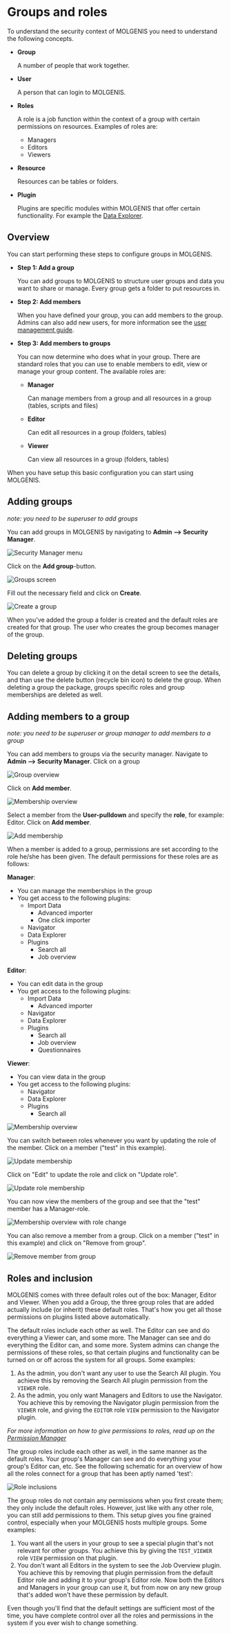 # Groups and roles
To understand the security context of MOLGENIS you need to understand the following concepts.

* **Group**
  
  A number of people that work together.

* **User**
  
  A person that can login to MOLGENIS.

* **Roles**
  
  A role is a job function within the context of a group with certain permissions on resources. Examples of roles are:
  * Managers
  * Editors
  * Viewers
 
* **Resource**
  
  Resources can be tables or folders.

* **Plugin**
  
  Plugins are specific modules within MOLGENIS that offer certain functionality. For example the [Data Explorer](guide-explore.md).

## Overview
You can start performing these steps to configure groups in MOLGENIS.

- **Step 1: Add a group**
  
  You can add groups to MOLGENIS to structure user groups and data you want to share or manage. Every group gets a folder to put resources in.
  
- **Step 2: Add members**
  
  When you have defined your group, you can add members to the group. Admins can also add new users, for more information see the [user management guide](guide-users.md).

- **Step 3: Add members to groups** 

  You can now determine who does what in your group. There are standard roles that you can use to enable members to edit, view or manage your group content.
  The available roles are:
  - **Manager**
    
    Can manage members from a group and all resources in a group (tables, scripts and files)
    
  - **Editor**
  
    Can edit all resources in a group (folders, tables)
    
  - **Viewer**
  
    Can view all resources in a group (folders, tables)

When you have setup this basic configuration you can start using MOLGENIS. 
      
## Adding groups
*note: you need to be superuser to add groups*

You can add groups in MOLGENIS by navigating to **Admin --> Security Manager**. 

![Security Manager menu](images/security/main_menu_security.png?raw=true, "Security Manager menu")

Click on the **Add group**-button. 

![Groups screen](images/security/group_overview_no_groups.png?raw=true, "Groups")

Fill out the necessary field and click on **Create**.

![Create a group](images/security/group_creation.png?raw=true, "Create a group")

When you've added the group a folder is created and the default roles are created for that group. The user who creates the group becomes manager of the group.

## Deleting groups

You can delete a group by clicking it on the detail screen to see the details, and than use the delete button (recycle bin icon) to delete the group.
When deleting a group the package, groups specific roles and group memberships are deleted as well.

## Adding members to a group
*note: you need to be superuser or group manager to add members to a group*

You can add members to groups via the security manager. Navigate to **Admin --> Security Manager**. Click on a group

![Group overview](images/security/group_overview.png?raw=true, "Group overview")

Click on **Add member**.

![Membership overview](images/security/membership_overview_only_admin.png?raw=true, "Membership overview")

Select a member from the **User-pulldown** and specify the **role**, for example: Editor. Click on **Add member**.

![Add membership](images/security/add_membership.png?raw=true, "Add membership")

When a member is added to a group, permissions are set according to the role he/she has been given.
The default permissions for these roles are as follows:

**Manager**:
* You can manage the memberships in the group
* You get access to the following plugins:
  * Import Data
    * Advanced importer
    * One click importer
  * Navigator
  * Data Explorer
  * Plugins
    * Search all
    * Job overview
    
**Editor**:
* You can edit data in the group
* You get access to the following plugins:
  * Import Data
    * Advanced importer
  * Navigator
  * Data Explorer
  * Plugins
    * Search all
    * Job overview
    * Questionnaires
    
**Viewer**:
* You can view data in the group
* You get access to the following plugins:
  * Navigator
  * Data Explorer
  * Plugins
    * Search all

![Membership overview](images/security/membership_overview.png?raw=true, "Membership overview")

You can switch between roles whenever you want by updating the role of the member. Click on a member ("test" in this example).

![Update membership](images/security/update_membership.png?raw=true, "Update membershio")

Click on "Edit" to update the role and click on "Update role".

![Update role membership](images/security/update_membershiprole.png?raw=true, "Update rolemembershio")

You can now view the members of the group and see that the "test" member has a Manager-role.

![Membership overview with role change](images/security/membership_overview_with_rolechange.png?raw=true, "Membership overview with role change")

You can also remove a member from a group. Click on a member ("test" in this example) and click on "Remove from group".

![Remove member from group](images/security/remove_member_from_group.png?raw=true, "Remove member from group")

## Roles and inclusion
MOLGENIS comes with three default roles out of the box: Manager, Editor and Viewer. When you add a Group, the three group roles
that are added actually include (or inherit) these default roles. That's how you get all those permissions on plugins
listed above automatically. 

The default roles include each other as well. The Editor can see and do everything a Viewer can, and some more. The Manager 
can see and do everything the Editor can, and some more. System admins can change the permissions of these roles, so that 
certain plugins and functionality can be turned on or off across the system for all groups. Some examples:
1. As the admin, you don't want any user to use the Search All plugin. You achieve this by removing the Search All plugin permission
from the `VIEWER` role. 
2. As the admin, you only want Managers and Editors to use the Navigator. You achieve this by removing the Navigator plugin permission
from the `VIEWER` role, and giving the `EDITOR` role `VIEW` permission to the Navigator plugin.

*For more information on how to give permissions to roles, read up on the [Permission Manager](guide-permissions.md)*

The group roles include each other as well, in the same manner as the default roles. Your group's Manager can see and do 
everything your group's Editor can, etc. See the following schematic for an overview of how all the roles connect for a group 
that has been aptly named 'test':

![Role inclusions](images/security/role_model.png?raw=true, "Overview of the roles and how they work together")

The group roles do not contain any permissions when you first create them; they only include the default roles. However, 
just like with any other role, you can still add permissions to them. This setup gives you fine grained control, especially
when your MOLGENIS hosts multiple groups. Some examples:

1. You want all the users in your group to see a special plugin that's not relevant for other groups. You achieve this by
giving the `TEST_VIEWER` role `VIEW` permission on that plugin.
2. You don't want all Editors in the system to see the Job Overview plugin. You achieve this by removing that plugin permission 
from the default Editor role and adding it to your group's Editor role. Now both the Editors and Managers in your group can use it, 
but from now on any new group that's added won't have these permission by default.

Even though you'll find that the default settings are sufficient most of the time, you have complete control over all the roles and
permissions in the system if you ever wish to change something.
